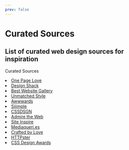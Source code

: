 ```yaml
---
prev: false
---
```


# Curated Sources

## List of curated web design sources for inspiration

Curated Sources
            <li><a href="https://onepagelove.com/">One Page Love</a></li>
            <li><a href="https://designshack.net/gallery/all/">Design Shack</a></li>
            <li><a href="https://bestwebsite.gallery/">Best Website Gallery</a></li>
            <li><a href="http://unmatchedstyle.com/">Unmatched Style</a></li>
            <li><a href="http://www.awwwards.com/">Awwwards</a></li>
            <li><a href="http://siiimple.com/">Siiimple</a></li>
            <li><a href="http://www.cssdsgn.com/">CSSDSGN</a></li>
            <li><a href="https://www.admiretheweb.com/">Admire the Web</a></li>
            <li><a href="https://www.siteinspire.com/">Site Inspire</a></li>
            <li><a href="http://mediaqueri.es/">Mediaqueri.es</a></li>
            <li><a href="http://www.craftedbylove.com/">Crafted by Love</a></li>
            <li><a href="https://httpster.net/2016/dec/">HTTPster</a></li>
            <li><a href="http://www.cssdesignawards.com/wotd-award-nominees">CSS Design Awards</a></li>